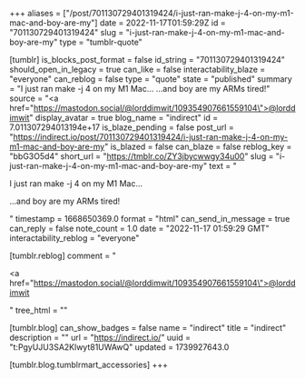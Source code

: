 +++
aliases = ["/post/701130729401319424/i-just-ran-make-j-4-on-my-m1-mac-and-boy-are-my"]
date = 2022-11-17T01:59:29Z
id = "701130729401319424"
slug = "i-just-ran-make-j-4-on-my-m1-mac-and-boy-are-my"
type = "tumblr-quote"

[tumblr]
is_blocks_post_format = false
id_string = "701130729401319424"
should_open_in_legacy = true
can_like = false
interactability_blaze = "everyone"
can_reblog = false
type = "quote"
state = "published"
summary = "I just ran make -j 4 on my M1 Mac… …and boy are my ARMs tired!"
source = "<a href=\"https://mastodon.social/@lorddimwit/109354907661559104\">@lorddimwit</a>"
display_avatar = true
blog_name = "indirect"
id = 7.011307294013194e+17
is_blaze_pending = false
post_url = "https://indirect.io/post/701130729401319424/i-just-ran-make-j-4-on-my-m1-mac-and-boy-are-my"
is_blazed = false
can_blaze = false
reblog_key = "bbG3O5d4"
short_url = "https://tmblr.co/ZY3jbycwwgy34u00"
slug = "i-just-ran-make-j-4-on-my-m1-mac-and-boy-are-my"
text = "<p>I just ran make -j 4 on my M1 Mac…</p><p>…and boy are my ARMs tired!</p>"
timestamp = 1668650369.0
format = "html"
can_send_in_message = true
can_reply = false
note_count = 1.0
date = "2022-11-17 01:59:29 GMT"
interactability_reblog = "everyone"

[tumblr.reblog]
comment = "<p><a href=\"https://mastodon.social/@lorddimwit/109354907661559104\">@lorddimwit</a></p>"
tree_html = ""

[tumblr.blog]
can_show_badges = false
name = "indirect"
title = "indirect"
description = ""
url = "https://indirect.io/"
uuid = "t:PgyUJU3SA2Klwyt81UWAwQ"
updated = 1739927643.0

[tumblr.blog.tumblrmart_accessories]
+++

